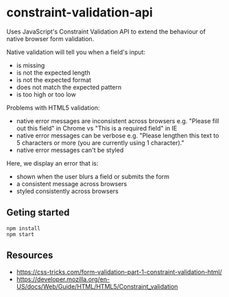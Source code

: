 # constraint-validation-api

Uses JavaScript's Constraint Validation API to extend the behaviour of native browser form validation.

Native validation will tell you when a field's input:

- is missing
- is not the expected length
- is not the expected format
- does not match the expected pattern
- is too high or too low

Problems with HTML5 validation:

- native error messages are inconsistent across browsers e.g. "Please fill out this field" in Chrome vs "This is a required field" in IE
- native error messages can be verbose e.g. "Please lengthen this text to 5 characters or more (you are currently using 1 character)."
- native error messages can't be styled

Here, we display an error that is:
- shown when the user blurs a field or submits the form
- a consistent message across browsers
- styled consistently across browsers


## Geting started

```
npm install
npm start
```


## Resources

- https://css-tricks.com/form-validation-part-1-constraint-validation-html/
- https://developer.mozilla.org/en-US/docs/Web/Guide/HTML/HTML5/Constraint_validation